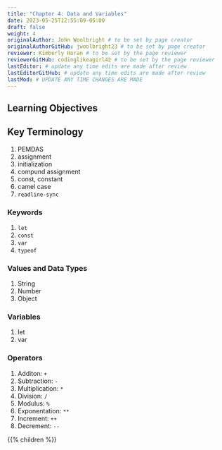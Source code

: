 ```yaml
---
title: "Chapter 4: Data and Variables"
date: 2023-05-25T12:55:09-05:00
draft: false
weight: 4
originalAuthor: John Woolbright # to be set by page creator
originalAuthorGitHub: jwoolbright23 # to be set by page creator
reviewer: Kimberly Horan # to be set by the page reviewer
reviewerGitHub: codinglikeagirl42 # to be set by the page reviewer
lastEditor: # update any time edits are made after review
lastEditorGitHub: # update any time edits are made after review
lastMod: # UPDATE ANY TIME CHANGES ARE MADE
---
```


## Learning Objectives

## Key Terminology
1. PEMDAS
1. assignment
1. initialization
1. compund assignment
1. const, constant
1. camel case
1. `readline-sync`

### Keywords
1. `let`
1. `const`
1. `var`
1. `typeof`

### Values and Data Types
1. String
1. Number
1. Object

### Variables
1. let
1. var

### Operators
1. Additon: `+`
1. Subtraction: `-`
1. Multiplication: `*`
1. Division: `/`
1. Modulus: `%`
1. Exponentation: `**`
1. Increment: `++`
1. Decrement: `--`

{{% children %}}
